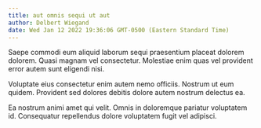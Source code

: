 ```yaml
---
title: aut omnis sequi ut aut
author: Delbert Wiegand
date: Wed Jan 12 2022 19:36:06 GMT-0500 (Eastern Standard Time)
---
```

Saepe commodi eum aliquid laborum sequi praesentium placeat dolorem dolorem. Quasi magnam vel consectetur. Molestiae enim quas vel provident error autem sunt eligendi nisi.

 Voluptate eius consectetur enim autem nemo officiis. Nostrum ut eum quidem. Provident sed dolores debitis dolore autem nostrum delectus ea.

 Ea nostrum animi amet qui velit. Omnis in doloremque pariatur voluptatem id. Consequatur repellendus dolore voluptatem fugit vel adipisci.